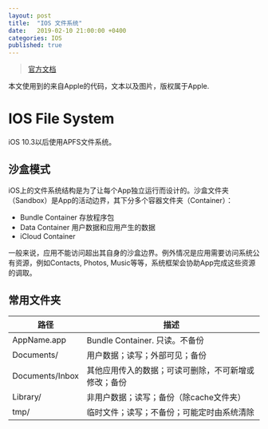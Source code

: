 ```yaml
---
layout: post
title:  "IOS 文件系统"
date:   2019-02-10 21:00:00 +0400
categories: IOS
published: true
---
```


> [官方文档](https://developer.apple.com/library/archive/documentation/FileManagement/Conceptual/FileSystemProgrammingGuide/FileSystemOverview/FileSystemOverview.html)

本文使用到的来自Apple的代码，文本以及图片，版权属于Apple.

# IOS File System
iOS 10.3以后使用APFS文件系统。

## 沙盒模式
iOS上的文件系统结构是为了让每个App独立运行而设计的。沙盒文件夹（Sandbox）是App的活动边界，其下分多个容器文件夹（Container）：
- Bundle Container 存放程序包
- Data Container 用户数据和应用产生的数据
- iCloud Container

一般来说，应用不能访问超出其自身的沙盒边界。例外情况是应用需要访问系统公有资源，例如Contacts, Photos, Music等等，系统框架会协助App完成这些资源的调取。

## 常用文件夹

|路径|描述|
|--|--|
|AppName.app| Bundle Container. 只读。不备份|
|Documents/| 用户数据；读写；外部可见；备份|
|Documents/Inbox| 其他应用传入的数据；可读可删除，不可新增或修改；备份|
|Library/| 非用户数据；读写；备份（除cache文件夹）|
|tmp/| 临时文件；读写；不备份；可能定时由系统清除 |
